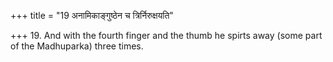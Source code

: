 +++
title = "19 अनामिकाङ्गुष्ठेन च त्रिर्निरुक्षयति"

+++
19. And with the fourth finger and the thumb he spirts away (some part of the Madhuparka) three times.
